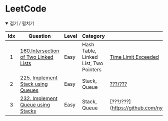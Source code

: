 # LeetCode


<details open> <summary> 접기 / 펼치기 </summary>

  <!-- | idx    | [문제 이름](문제링크)                | 난이도  | 주제                                           | [시간복잡도/공간복잡도](풀이링크)| 노트| -->  
  
  
  
| Idx  | Question                                                                                                             | Level  | Category                                                                   | Solution (Time / Space Complexity)   | Note |
| :--: | ---------------------------------------------------------------------------------------------------------------------------------------------------------------------- | ------ | -------------------------------------------------------------------------- | -------------------------------------------------------------------------------------------------------------------------------------------------------------------------- | ---- |
| 1    | [160.Intersection of Two Linked Lists](https://leetcode.com/problems/intersection-of-two-linked-lists/)                | Easy   | Hash Table, Linked List, Two Pointers                                           | [Time Limit Exceeded](https://github.com/nyungsu/Algorithm_with_Python/blob/main/LeetCode/solutions/160.Intersection%20of%20Two%20Linked%20Lists.py)| 첫 LeetCode,  너무 어려운데?|
| 2    | [225. Implement Stack using Queues](https://leetcode.com/problems/implement-stack-using-queues/)                | Easy  | Stack, Queue                                           | [???/???](https://github.com/nyungsu/Algorithm_with_Python/blob/main/LeetCode/solutions/225.%20Implement%20Stack%20using%20Queues.py)| |
| 3    | [232. Implement Queue using Stacks](https://leetcode.com/problems/implement-queue-using-stacks/)                | Easy  | Stack, Queue                                           | [???/???](https://github.com/nyungsu/Algorithm_with_Python/blob/main/LeetCode/solutions/232.%20Implement%20Queue%20using%20Stacks.py| |
  

  
 
  
</details>

<br />
<br />
